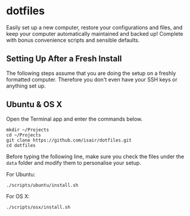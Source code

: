 # dotfiles

Easily set up a new computer, restore your configurations and files, and keep your computer automatically maintained and backed up! Complete with bonus convenience scripts and sensible defaults.

## Setting Up After a Fresh Install

The following steps assume that you are doing the setup on a freshly formatted computer. Therefore you don't even have your SSH keys or anything set up.

## Ubuntu & OS X

Open the Terminal app and enter the commands below.

```
mkdir ~/Projects
cd ~/Projects
git clone https://github.com/isair/dotfiles.git
cd dotfiles
```

Before typing the following line, make sure you check the files under the `data` folder and modify them to personalise your setup.

For Ubuntu:
```
./scripts/ubuntu/install.sh
```

For OS X:
```
./scripts/osx/install.sh
```
